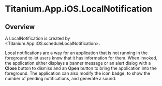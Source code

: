 # Titanium.App.iOS.LocalNotification

<TypeHeader/>

## Overview

A LocalNotification is created by <Titanium.App.iOS.scheduleLocalNotification>.  

Local notifications are a way for an application that is not running in the foreground to let
users know that it has information for them. When invoked, the application either displays a
banner message or an alert dialog with a **Close** button to dismiss and an **Open** button to bring the application
into the foreground. The application can also modify the icon badge, to show the
number of pending notifications, and generate a sound.

<ApiDocs/>
